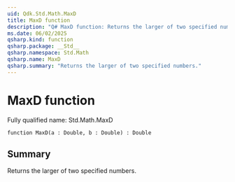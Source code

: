 ```yaml
---
uid: Qdk.Std.Math.MaxD
title: MaxD function
description: "Q# MaxD function: Returns the larger of two specified numbers."
ms.date: 06/02/2025
qsharp.kind: function
qsharp.package: __Std__
qsharp.namespace: Std.Math
qsharp.name: MaxD
qsharp.summary: "Returns the larger of two specified numbers."
---
```


# MaxD function

Fully qualified name: Std.Math.MaxD

```qsharp
function MaxD(a : Double, b : Double) : Double
```

## Summary
Returns the larger of two specified numbers.
